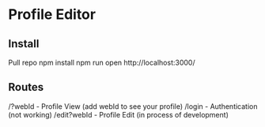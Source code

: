 # Profile Editor

## Install

Pull repo
npm install
npm run
open http://localhost:3000/

## Routes
/?webId - Profile View (add webId to see your profile)
/login - Authentication (not working)
/edit?webId - Profile Edit (in process of development)
